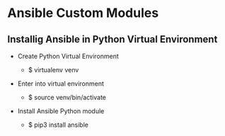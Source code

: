 # Ansible Custom Modules

## Installig Ansible in Python Virtual Environment

- Create Python Virtual Environment
  - $ virtualenv venv

- Enter into virtual environment
  - $ source venv/bin/activate

- Install Ansible Python module
  - $ pip3 install ansible